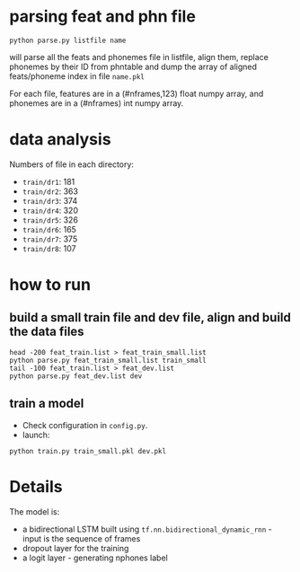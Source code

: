 # parsing feat and phn file

```
python parse.py listfile name
```

will parse all the feats and phonemes file in listfile, align them, replace phonemes by their ID from phntable and dump the array of aligned feats/phoneme index in file `name.pkl`

For each file, features are in a (#nframes,123) float numpy array, and phonemes are in a (#nframes) int numpy array.

# data analysis

Numbers of file in each directory:

* `train/dr1`: 181
* `train/dr2`: 363
* `train/dr3`: 374
* `train/dr4`: 320
* `train/dr5`: 326
* `train/dr6`: 165
* `train/dr7`: 375
* `train/dr8`: 107

# how to run

## build a small train file and dev file, align and build the data files

```
head -200 feat_train.list > feat_train_small.list
python parse.py feat_train_small.list train_small
tail -100 feat_train.list > feat_dev.list
python parse.py feat_dev.list dev
```

## train a model

* Check configuration in `config.py`.
* launch:

```
python train.py train_small.pkl dev.pkl
```

# Details

The model is:

* a bidirectional LSTM built using `tf.nn.bidirectional_dynamic_rnn` - input is the sequence of frames
* dropout layer for the training
* a logit layer - generating nphones label


